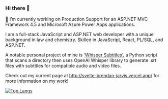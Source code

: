 ### Hi there 👋

<!--
**brendan-jarvis/brendan-jarvis** is a ✨ _special_ ✨ repository because its `README.md` (this file) appears on your GitHub profile.

Here are some ideas to get you started:

- 🔭 I’m currently working on ...
- 🌱 I’m currently learning ...
- 👯 I’m looking to collaborate on ...
- 🤔 I’m looking for help with ...
- 💬 Ask me about ...
- 📫 How to reach me: ...
- 😄 Pronouns: ...
- ⚡ Fun fact: ...
-->

💼 I’m currently working on Production Support for an ASP.NET MVC Framework 4.5 and Microsoft Azure Power Apps applications.

I am a full-stack JavaScript and ASP.NET web developer with a unique background in law and chemistry. Skilled in JavaScript, React, PL/SQL, and ASP.NET.

A notable personal project of mine is ['Whisper Subtitles'](https://github.com/brendan-jarvis/whisper_subtitles), a Python script that scans a directory then uses OpenAI Whisper library to generate .srt files with subtitles for compatible audio and video files.

Check out my current page at http://svelte-brendan-jarvis.vercel.app/ for more information on my work!

[![Top Langs](https://github-readme-stats.vercel.app/api/top-langs/?username=brendan-jarvis&layout=compact)](https://github.com/brendan-jarvis/github-readme-stats)
